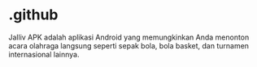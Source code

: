 # .github
Jalliv APK adalah aplikasi Android yang memungkinkan Anda menonton acara olahraga langsung seperti sepak bola, bola basket, dan turnamen internasional lainnya.
